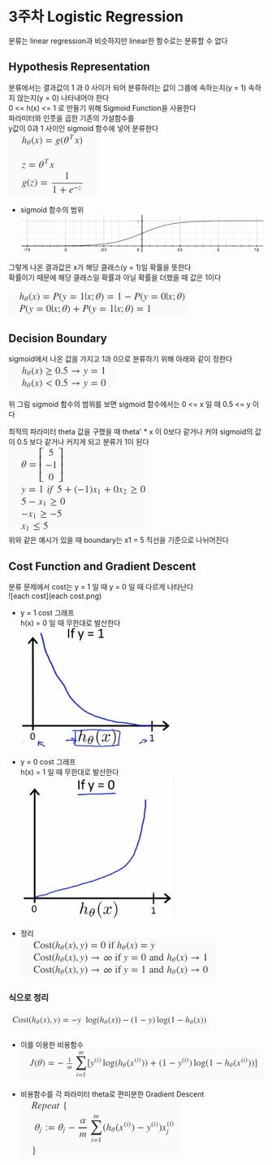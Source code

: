 # 3주차 Logistic Regression
분류는 linear regression과 비슷하지만 linear한 함수로는 분류할 수 없다  
## Hypothesis Representation
분류에서는 결과값이 1 과 0 사이가 되어 분류하려는 값이 그룹에 속하는지(y = 1) 속하지 않는지(y = 0) 나타내어야 한다  
0 <= h(x) <= 1 로 만들기 위해 Sigmoid Function을 사용한다  
파라미터와 인풋을 곱한 기존의 가설함수를  
y값이 0과 1 사이인 sigmoid 함수에 넣어 분류한다  
![hypothesis](hypothesis.png)  

* sigmoid 함수의 범위  
![sigmoid](sigmoid.png)

그렇게 나온 결과값은 x가 해당 클래스(y = 1)일 확률을 뜻한다  
확률이기 때문에 해당 클래스일 확률과 아닐 확률을 더했을 때 값은 1이다

![probability](probability.png)

## Decision Boundary
sigmoid에서 나온 값을 가지고 1과 0으로 분류하기 위해 아래와 같이 정한다  
![decision](decide.png)  

위 그림 sigmoid 함수의 범위를 보면 sigmoid 함수에서는 0 <= x 일 때 0.5 <= y 이다

최적의 파라미터 theta 값을 구했을 때 theta' * x 이 0보다 같거나 커야 sigmoid의 값이 0.5 보다 같거나 커지게 되고 분류가 1이 된다  
![boundary](boundary.png)  
위와 같은 예시가 있을 때 boundary는 x1 = 5 직선을 기준으로 나뉘어진다

## Cost Function and Gradient Descent
분류 문제에서 cost는 y = 1 일 때 y = 0 일 때 다르게 나타난다  
![each cost](each cost.png)  

* y = 1 cost 그래프  
h(x) = 0 일 때 무한대로 발산한다  
![y=1](y=1.png)  

* y = 0 cost 그래프  
h(x) = 1 일 때 무한대로 발산한다  
![y=0](y=0.png)


* 정리  
![cost](cost.png)

### 식으로 정리
![cost expression](cost_expression.png)

* 이를 이용한 비용함수  
![cost function](cost_function.png)

* 비용함수를 각 파라미터 theta로 편미분한 Gradient Descent  
![gradient descent](gradient_descent.png)